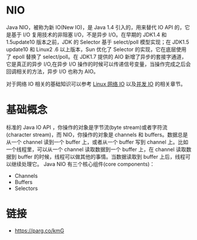 # NIO

Java NIO，被称为新 IO(New IO)，是 Java 1.4 引入的，用来替代 IO API 的，它是基于 I/O 复用技术的非阻塞 I/O，不是异步 I/O。在早期的 JDK1.4 和 1.5update10 版本之前，JDK 的 Selector 基于 select/poll 模型实现；在 JDK1.5 update10 和 Linux2 .6 以上版本，Sun 优化了 Selector 的实现，它在底层使用了 epoll 替换了 select/poll。在 JDK1.7 提供的 AIO 新增了异步的套接字通道，它是真正的异步 I/O,在异步 I/O 操作的时候可以传递信号变量，当操作完成之后会回调相关的方法，异步 I/O 也称为 AIO。

对于网络 IO 相关的基础知识可以参考 [Linux 网络 IO](https://ngte-infras.gitbook.io/i/?q=Linux网络IO) 以及[并发 IO](https://ngte-infras.gitbook.io/i/?q=并发IO) 的相关章节。

# 基础概念

标准的 Java IO API ，你操作的对象是字节流(byte stream)或者字符流(character stream)，而 NIO，你操作的对象是 channels 和 buffers。数据总是从一个 channel 读到一个 buffer 上，或者从一个 buffer 写到 channel 上。比如一个线程里，可以从一个 channel 读取数据到一个 buffer 上，在 channel 读取数据到 buffer 的时候，线程可以做其他的事情。当数据读取到 buffer 上后，线程可以继续处理它。
Java NIO 有三个核心组件(core components)：

- Channels
- Buffers
- Selectors

# 链接

- https://parg.co/kmG
